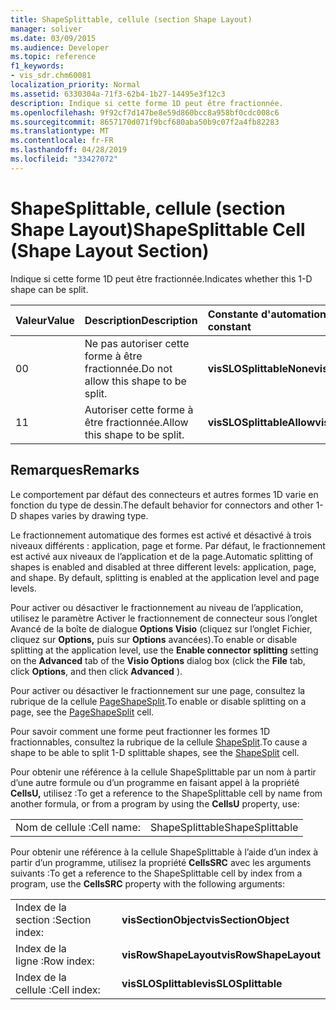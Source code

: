 ```yaml
---
title: ShapeSplittable, cellule (section Shape Layout)
manager: soliver
ms.date: 03/09/2015
ms.audience: Developer
ms.topic: reference
f1_keywords:
- vis_sdr.chm60081
localization_priority: Normal
ms.assetid: 6330304a-71f3-62b4-1b27-14495e3f12c3
description: Indique si cette forme 1D peut être fractionnée.
ms.openlocfilehash: 9f92cf7d147be8e59d860bcc8a958bf0cdc008c6
ms.sourcegitcommit: 8657170d071f9bcf680aba50b9c07f2a4fb82283
ms.translationtype: MT
ms.contentlocale: fr-FR
ms.lasthandoff: 04/28/2019
ms.locfileid: "33427072"
---
```

# <a name="shapesplittable-cell-shape-layout-section"></a><span data-ttu-id="a9f96-103">ShapeSplittable, cellule (section Shape Layout)</span><span class="sxs-lookup"><span data-stu-id="a9f96-103">ShapeSplittable Cell (Shape Layout Section)</span></span>

<span data-ttu-id="a9f96-104">Indique si cette forme 1D peut être fractionnée.</span><span class="sxs-lookup"><span data-stu-id="a9f96-104">Indicates whether this 1-D shape can be split.</span></span> 
  
|<span data-ttu-id="a9f96-105">**Valeur**</span><span class="sxs-lookup"><span data-stu-id="a9f96-105">**Value**</span></span>|<span data-ttu-id="a9f96-106">**Description**</span><span class="sxs-lookup"><span data-stu-id="a9f96-106">**Description**</span></span>|<span data-ttu-id="a9f96-107">**Constante d'automation**</span><span class="sxs-lookup"><span data-stu-id="a9f96-107">**Automation constant**</span></span>|
|:-----|:-----|:-----|
| <span data-ttu-id="a9f96-108">0</span><span class="sxs-lookup"><span data-stu-id="a9f96-108">0</span></span>  <br/> | <span data-ttu-id="a9f96-109">Ne pas autoriser cette forme à être fractionnée.</span><span class="sxs-lookup"><span data-stu-id="a9f96-109">Do not allow this shape to be split.</span></span>  <br/> |<span data-ttu-id="a9f96-110">**visSLOSplittableNone**</span><span class="sxs-lookup"><span data-stu-id="a9f96-110">**visSLOSplittableNone**</span></span> <br/> |
| <span data-ttu-id="a9f96-111">1</span><span class="sxs-lookup"><span data-stu-id="a9f96-111">1</span></span>  <br/> | <span data-ttu-id="a9f96-112">Autoriser cette forme à être fractionnée.</span><span class="sxs-lookup"><span data-stu-id="a9f96-112">Allow this shape to be split.</span></span>  <br/> |<span data-ttu-id="a9f96-113">**visSLOSplittableAllow**</span><span class="sxs-lookup"><span data-stu-id="a9f96-113">**visSLOSplittableAllow**</span></span> <br/> |
   
## <a name="remarks"></a><span data-ttu-id="a9f96-114">Remarques</span><span class="sxs-lookup"><span data-stu-id="a9f96-114">Remarks</span></span>

<span data-ttu-id="a9f96-115">Le comportement par défaut des connecteurs et autres formes 1D varie en fonction du type de dessin.</span><span class="sxs-lookup"><span data-stu-id="a9f96-115">The default behavior for connectors and other 1-D shapes varies by drawing type.</span></span> 
  
<span data-ttu-id="a9f96-p101">Le fractionnement automatique des formes est activé et désactivé à trois niveaux différents : application, page et forme. Par défaut, le fractionnement est activé aux niveaux de l’application et de la page.</span><span class="sxs-lookup"><span data-stu-id="a9f96-p101">Automatic splitting of shapes is enabled and disabled at three different levels: application, page, and shape. By default, splitting is enabled at the application level and page levels.</span></span> 
  
<span data-ttu-id="a9f96-118">Pour activer ou désactiver le fractionnement  au niveau de  l’application, utilisez le paramètre Activer  le fractionnement de connecteur sous l’onglet Avancé de la boîte de dialogue **Options Visio** (cliquez sur l’onglet Fichier, cliquez sur **Options,** puis sur **Options** avancées).</span><span class="sxs-lookup"><span data-stu-id="a9f96-118">To enable or disable splitting at the application level, use the **Enable connector splitting** setting on the **Advanced** tab of the **Visio Options** dialog box (click the **File** tab, click **Options**, and then click **Advanced** ).</span></span> 
  
<span data-ttu-id="a9f96-119">Pour activer ou désactiver le fractionnement sur une page, consultez la rubrique de la cellule [PageShapeSplit](pageshapesplit-cell-page-layout-section.md).</span><span class="sxs-lookup"><span data-stu-id="a9f96-119">To enable or disable splitting on a page, see the [PageShapeSplit](pageshapesplit-cell-page-layout-section.md) cell.</span></span> 
  
<span data-ttu-id="a9f96-120">Pour savoir comment une forme peut fractionner les formes 1D fractionnables, consultez la rubrique de la cellule [ShapeSplit](shapesplit-cell-shape-layout-section.md).</span><span class="sxs-lookup"><span data-stu-id="a9f96-120">To cause a shape to be able to split 1-D splittable shapes, see the [ShapeSplit](shapesplit-cell-shape-layout-section.md) cell.</span></span> 
  
<span data-ttu-id="a9f96-121">Pour obtenir une référence à la cellule ShapeSplittable par un nom à partir d’une autre formule ou d’un programme en faisant appel à la propriété **CellsU,** utilisez :</span><span class="sxs-lookup"><span data-stu-id="a9f96-121">To get a reference to the ShapeSplittable cell by name from another formula, or from a program by using the **CellsU** property, use:</span></span> 
  
|||
|:-----|:-----|
| <span data-ttu-id="a9f96-122">Nom de cellule :</span><span class="sxs-lookup"><span data-stu-id="a9f96-122">Cell name:</span></span>  <br/> | <span data-ttu-id="a9f96-123">ShapeSplittable</span><span class="sxs-lookup"><span data-stu-id="a9f96-123">ShapeSplittable</span></span>  <br/> |
   
<span data-ttu-id="a9f96-124">Pour obtenir une référence à la cellule ShapeSplittable à l’aide d’un index à partir d’un programme, utilisez la propriété **CellsSRC** avec les arguments suivants :</span><span class="sxs-lookup"><span data-stu-id="a9f96-124">To get a reference to the ShapeSplittable cell by index from a program, use the **CellsSRC** property with the following arguments:</span></span> 
  
|||
|:-----|:-----|
| <span data-ttu-id="a9f96-125">Index de la section :</span><span class="sxs-lookup"><span data-stu-id="a9f96-125">Section index:</span></span>  <br/> |<span data-ttu-id="a9f96-126">**visSectionObject**</span><span class="sxs-lookup"><span data-stu-id="a9f96-126">**visSectionObject**</span></span> <br/> |
| <span data-ttu-id="a9f96-127">Index de la ligne :</span><span class="sxs-lookup"><span data-stu-id="a9f96-127">Row index:</span></span>  <br/> |<span data-ttu-id="a9f96-128">**visRowShapeLayout**</span><span class="sxs-lookup"><span data-stu-id="a9f96-128">**visRowShapeLayout**</span></span> <br/> |
| <span data-ttu-id="a9f96-129">Index de la cellule :</span><span class="sxs-lookup"><span data-stu-id="a9f96-129">Cell index:</span></span>  <br/> |<span data-ttu-id="a9f96-130">**visSLOSplittable**</span><span class="sxs-lookup"><span data-stu-id="a9f96-130">**visSLOSplittable**</span></span> <br/> |
   

